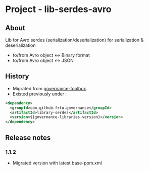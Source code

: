 # Project - lib-serdes-avro

## About

Lib for Avro serdes (serialization/deserialization) for serialization & deserialization 

* to/from Avro object <-> Binary format
* to/from Avro object <-> JSON

## History

* Migrated from [governance-toolbox](https://github.com/frtu/governance-toolbox/tree/master/libraries/library-serdes).
* Existed previously under :

```XML
<dependency>
  <groupId>com.github.frtu.governance</groupId>
  <artifactId>library-serdes</artifactId>
  <version>${governance-libraries.version}</version>
</dependency>
```

## Release notes

### 1.1.2

* Migrated version with latest base-pom.xml
